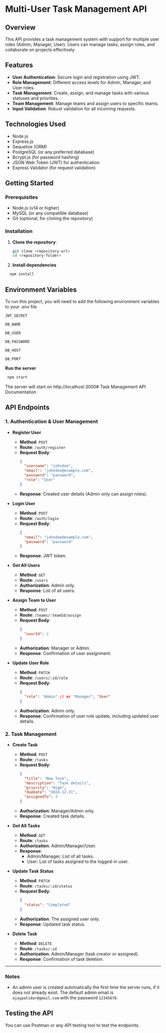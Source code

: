 # Multi-User Task Management API

## Overview
This API provides a task management system with support for multiple user roles (Admin, Manager, User). Users can manage tasks, assign roles, and collaborate on projects effectively.

## Features
- **User Authentication**: Secure login and registration using JWT.
- **Role Management**: Different access levels for Admin, Manager, and User roles.
- **Task Management**: Create, assign, and manage tasks with various statuses and priorities.
- **Team Management**: Manage teams and assign users to specific teams.
- **Input Validation**: Robust validation for all incoming requests.

## Technologies Used
- Node.js
- Express.js
- Sequelize (ORM)
- PostgreSQL (or any preferred database)
- Bcrypt.js (for password hashing)
- JSON Web Token (JWT) for authentication
- Express Validator (for request validation)

## Getting Started

### Prerequisites
- Node.js (v14 or higher)
- MySQL (or any compatible database)
- Git (optional, for cloning the repository)

### Installation

1. **Clone the repository**:
   ```bash
   git clone <repository-url>
   cd <repository-folder>

2. **Install dependencies**

```bash
  npm install

```
    
## Environment Variables

To run this project, you will need to add the following environment variables to your .env file

`JWT_SECRET`

`DB_NAME`

`DB_USER`

`DB_PASSWORD`

`DB_HOST`

`DB_PORT`



**Run the server**

```bash
 npm start

```
The server will start on http://localhost:3000# Task Management API Documentation

## API Endpoints

### 1. Authentication & User Management

- **Register User**
  - **Method**: `POST`
  - **Route**: `/auth/register`
  - **Request Body**:
    ```json
    {
      "username": "johndoe",
      "email": "johndoe@example.com",
      "password": "password",
      "role": "User"
    }
    ```
  - **Response**: Created user details (Admin only can assign roles).

- **Login User**
  - **Method**: `POST`
  - **Route**: `/auth/login`
  - **Request Body**:
    ```json
    {
      "email": "johndoe@example.com",
      "password": "password"
    }
    ```
  - **Response**: JWT token.

- **Get All Users**
  - **Method**: `GET`
  - **Route**: `/users`
  - **Authorization**: Admin only.
  - **Response**: List of all users.

- **Assign Team to User**
  - **Method**: `POST`
  - **Route**: `/teams/:teamId/assign`
  - **Request Body**:
    ```json
    {
      "userId": 2
    }
    ```
  - **Authorization**: Manager or Admin.
  - **Response**: Confirmation of user assignment.

- **Update User Role**
  - **Method**: `PATCH`
  - **Route**: `/users/:id/role`
  - **Request Body**:
    ```json
    {
      "role": "Admin" // or "Manager", "User"
    }
    ```
  - **Authorization**: Admin only.
  - **Response**: Confirmation of user role update, including updated user details.

### 2. Task Management

- **Create Task**
  - **Method**: `POST`
  - **Route**: `/tasks`
  - **Request Body**:
    ```json
    {
      "title": "New Task",
      "description": "Task details",
      "priority": "High",
      "dueDate": "2024-12-31",
      "assignedTo": 3
    }
    ```
  - **Authorization**: Manager/Admin only.
  - **Response**: Created task details.

- **Get All Tasks**
  - **Method**: `GET`
  - **Route**: `/tasks`
  - **Authorization**: Admin/Manager/User.
  - **Response**: 
    - Admin/Manager: List of all tasks.
    - User: List of tasks assigned to the logged-in user.

- **Update Task Status**
  - **Method**: `PATCH`
  - **Route**: `/tasks/:id/status`
  - **Request Body**:
    ```json
    {
      "status": "Completed"
    }
    ```
  - **Authorization**: The assigned user only.
  - **Response**: Updated task status.

- **Delete Task**
  - **Method**: `DELETE`
  - **Route**: `/tasks/:id`
  - **Authorization**: Admin/Manager (task creator or assigned).
  - **Response**: Confirmation of task deletion.

---

### Notes
- An admin user is created automatically the first time the server runs, if it does not already exist. The default admin email is `ajaypatidar@gmail.com` with the password `12345678`.

## Testing the API 

You can use Postman or any API testing tool to test the endpoints.

